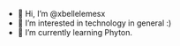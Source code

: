 - 👋 Hi, I’m @xbellelemesx
- 👀 I’m interested in technology in general :) 
- 🌱 I’m currently learning Phyton.

